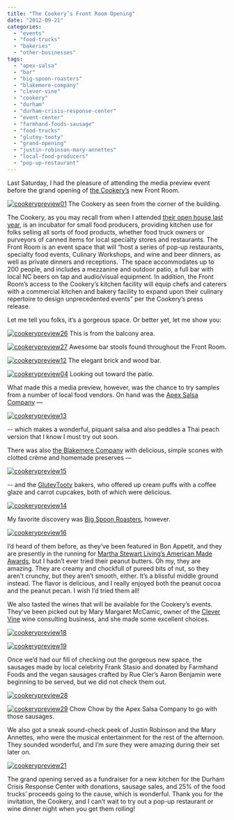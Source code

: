 ```yaml
---
title: "The Cookery’s Front Room Opening"
date: "2012-09-21"
categories:
  - "events"
  - "food-trucks"
  - "bakeries"
  - "other-businesses"
tags:
  - "apex-salsa"
  - "bar"
  - "big-spoon-roasters"
  - "blakemere-company"
  - "clever-vine"
  - "cookery"
  - "durham"
  - "durham-crisis-response-center"
  - "event-center"
  - "farmhand-foods-sausage"
  - "food-trucks"
  - "glutey-tooty"
  - "grand-opening"
  - "justin-robinson-mary-annettes"
  - "local-food-producers"
  - "pop-up-restaurant"
---
```


Last Saturday, I had the pleasure of attending the media preview event before the grand opening of [the Cookery’s](http://durhamcookery.com/) new Front Room.




<div class="caption">

[![](http://s3.amazonaws.com/thegourmez-wpmedia/2012/09/cookerypreview01.jpg "cookerypreview01")](http://s3.amazonaws.com/thegourmez-wpmedia/2012/09/cookerypreview01.jpg) The Cookery as seen from the corner of the building.</div>


The Cookery, as you may recall from when I attended [their open house last year](http://www.rebeccagomezfarrell.com/2011/04/the-cookery-open-house/), is an incubator for small food producers, providing kitchen use for folks selling all sorts of food products, whether food truck owners or purveyors of canned items for local specialty stores and restaurants. The Front Room is an event space that will “host a series of pop-up restaurants, specialty food events, Culinary Workshops, and wine and beer dinners, as well as private dinners and receptions.  The space accommodates up to 200 people, and includes a mezzanine and outdoor patio, a full bar with local NC beers on tap and audio/visual equipment. In addition, the Front Room’s access to the Cookery’s kitchen facility will equip chefs and caterers with a commercial kitchen and bakery facility to expand upon their culinary repertoire to design unprecedented events” per the Cookery’s press release.

Let me tell you folks, it’s a gorgeous space. Or better yet, let me show you:




<div class="caption">

[![](http://s3.amazonaws.com/thegourmez-wpmedia/2012/09/cookerypreview26.jpg "cookerypreview26")](http://s3.amazonaws.com/thegourmez-wpmedia/2012/09/cookerypreview26.jpg) This is from the balcony area.</div>





<div class="caption">

[![](http://s3.amazonaws.com/thegourmez-wpmedia/2012/09/cookerypreview27.jpg "cookerypreview27")](http://s3.amazonaws.com/thegourmez-wpmedia/2012/09/cookerypreview27.jpg) Awesome bar stools found throughout the Front Room.</div>





<div class="caption">

[![](http://s3.amazonaws.com/thegourmez-wpmedia/2012/09/cookerypreview12.jpg "cookerypreview12")](http://s3.amazonaws.com/thegourmez-wpmedia/2012/09/cookerypreview12.jpg) The elegant brick and wood bar.</div>





<div class="caption">

[![](http://s3.amazonaws.com/thegourmez-wpmedia/2012/09/cookerypreview04.jpg "cookerypreview04")](http://s3.amazonaws.com/thegourmez-wpmedia/2012/09/cookerypreview04.jpg) Looking out toward the patio.</div>


What made this a media preview, however, was the chance to try samples from a number of local food vendors. On hand was the [Apex Salsa Company](https://www.facebook.com/pages/Apex-Salsa/164374376925828?v=wall) —

[![](http://s3.amazonaws.com/thegourmez-wpmedia/2012/09/cookerypreview13.jpg "cookerypreview13")](http://s3.amazonaws.com/thegourmez-wpmedia/2012/09/cookerypreview13.jpg)

\-- which makes a wonderful, piquant salsa and also peddles a Thai peach version that I know I must try out soon.

There was also [the Blakemere Company](http://theblakemerecompany.com/) with delicious, simple scones with clotted crème and homemade preserves —

[![](http://s3.amazonaws.com/thegourmez-wpmedia/2012/09/cookerypreview15.jpg "cookerypreview15")](http://s3.amazonaws.com/thegourmez-wpmedia/2012/09/cookerypreview15.jpg)

\-- and the [GluteyTooty](http://www.gluteytooty.com/) bakers, who offered up cream puffs with a coffee glaze and carrot cupcakes, both of which were delicious.

[![](http://s3.amazonaws.com/thegourmez-wpmedia/2012/09/cookerypreview14.jpg "cookerypreview14")](http://s3.amazonaws.com/thegourmez-wpmedia/2012/09/cookerypreview14.jpg)

My favorite discovery was [Big Spoon Roasters](http://bigspoonroasters.com/), however.

[![](http://s3.amazonaws.com/thegourmez-wpmedia/2012/09/cookerypreview16.jpg "cookerypreview16")](http://s3.amazonaws.com/thegourmez-wpmedia/2012/09/cookerypreview16.jpg)

I’d heard of them before, as they’ve been featured in Bon Appetit, and they are presently in the running for [Martha Stewart Living’s American Made Awards,](http://americanmade.marthastewart.com/profiles/mark-overbay-132) but I hadn’t ever tried their peanut butters. Oh my, they are amazing. They are creamy and chockfull of pureed bits of nut, so they aren’t crunchy, but they aren’t smooth, either. It’s a blissful middle ground instead. The flavor is delicious, and I really enjoyed both the peanut cocoa and the peanut pecan. I wish I’d tried them all!

We also tasted the wines that will be available for the Cookery’s events. They’ve been picked out by Mary Margaret McCamic, owner of the [Clever Vine](http://clevervine.wordpress.com/) wine consulting business, and she made some excellent choices.

[![](http://s3.amazonaws.com/thegourmez-wpmedia/2012/09/cookerypreview18.jpg "cookerypreview18")](http://s3.amazonaws.com/thegourmez-wpmedia/2012/09/cookerypreview18.jpg)

[![](http://s3.amazonaws.com/thegourmez-wpmedia/2012/09/cookerypreview19.jpg "cookerypreview19")](http://s3.amazonaws.com/thegourmez-wpmedia/2012/09/cookerypreview19.jpg)

Once we’d had our fill of checking out the gorgeous new space, the sausages made by local celebrity Frank Stasio and donated by Farmhand Foods and the vegan sausages crafted by Rue Cler’s Aaron Benjamin were beginning to be served, but we did not check them out.

[![](http://s3.amazonaws.com/thegourmez-wpmedia/2012/09/cookerypreview28.jpg "cookerypreview28")](http://s3.amazonaws.com/thegourmez-wpmedia/2012/09/cookerypreview28.jpg)




<div class="caption">

[![](http://s3.amazonaws.com/thegourmez-wpmedia/2012/09/cookerypreview29.jpg "cookerypreview29")](http://s3.amazonaws.com/thegourmez-wpmedia/2012/09/cookerypreview29.jpg) Chow Chow by the Apex Salsa Company to go with those sausages.</div>


We also got a sneak sound-check peek of Justin Robinson and the Mary Annettes, who were the musical entertainment for the rest of the afternoon. They sounded wonderful, and I’m sure they were amazing during their set later on.

[![](http://s3.amazonaws.com/thegourmez-wpmedia/2012/09/cookerypreview21.jpg "cookerypreview21")](http://s3.amazonaws.com/thegourmez-wpmedia/2012/09/cookerypreview21.jpg)

The grand opening served as a fundraiser for a new kitchen for the Durham Crisis Response Center with donations, sausage sales, and 25% of the food trucks’ proceeds going to the cause, which is wonderful. Thank you for the invitation, the Cookery, and I can’t wait to try out a pop-up restaurant or wine dinner night when you get them rolling!
